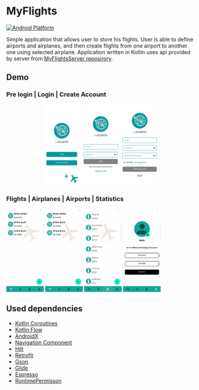 # MyFlights

[![Android Platform](https://img.shields.io/badge/Android-3DDC84?style=for-the-badge&logo=android&logoColor=white)](https://developer.android.com/)

Simple application that allows user to store his flights. User is able to define airports and airplanes, and then create 
flights from one airport to another one using selected airplane. Application written in Kotlin uses api provided
by server from [MyFlightsServer reposirory](https://github.com/DominikKossinski/MyFlightsServer).

## Demo

###

<h3 algin="center">Pre login | Login | Create Account</h3>
<p align="center">
  <img src="readme-assets/pre-login.jpg" width="100" />
  <img src="readme-assets/login.jpg" width="100" /> 
  <img src="readme-assets/create-account.jpg" width="100" />
</p>

<h3 algin="center">Flights | Airplanes | Airports | Statistics</h3>
<p algin="center">
  <img src="readme-assets/flights.gif?raw=true" width="100" />
  <img src="readme-assets/airplanes.gif?raw=true" width="100" /> 
  <img src="readme-assets/airports.gif?raw=true" width="100" /> 
  <img src="readme-assets/stats.gif?raw=true" width="100" />
</p>



## Used dependencies

- [Kotlin Coroutines](https://developer.android.com/kotlin/coroutines)
- [Kotlin Flow](https://developer.android.com/kotlin/flow)
- [AndroidX](https://developer.android.com/jetpack/androidx)
- [Navigation Component](https://developer.android.com/training/dependency-injection/hilt-android)
- [Hilt](https://developer.android.com/training/dependency-injection/hilt-android)
- [Retrofit](https://square.github.io/retrofit/)
- [Gson](https://github.com/google/gson)
- [Glide](https://github.com/bumptech/glide)
- [Espresso](https://developer.android.com/training/testing/espresso)
- [RuntimePermisson](https://github.com/florent37/RuntimePermission)

